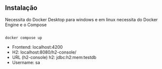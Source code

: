 ## Instalação

Necessita do Docker Desktop para windows e em linux necessita do Docker Engine e o Compose

```bash

docker compose up

```

- Frontend: localhost:4200
- H2: localhost:8080/h2-console/
- URL (h2-console) h2: jdbc:h2:mem:testdb
- Username: sa 

